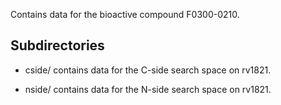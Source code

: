 Contains data for the bioactive compound F0300-0210.

## Subdirectories

- cside/ contains data for the C-side search space on rv1821.

- nside/ contains data for the N-side search space on rv1821.

